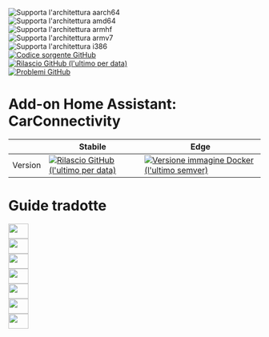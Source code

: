 ![Supporta l'architettura aarch64][aarch64-shield]  
![Supporta l'architettura amd64][amd64-shield]  
![Supporta l'architettura armhf][armhf-shield]  
![Supporta l'architettura armv7][armv7-shield]  
![Supporta l'architettura i386][i386-shield]  
[![Codice sorgente GitHub](https://img.shields.io/badge/Source-GitHub-green)](https://github.com/Pulpyyyy/carconnectivity-addon/)  
[![Rilascio GitHub (l'ultimo per data)](https://img.shields.io/github/v/release/Pulpyyyy/carconnectivity-addon)](https://github.com/Pulpyyyy/carconnectivity-addon/releases/latest)  
[![Problemi GitHub](https://img.shields.io/github/issues/Pulpyyyy/carconnectivity-addon)](https://github.com/Pulpyyyy/carconnectivity-addon/issues)  

[aarch64-shield]: https://img.shields.io/badge/aarch64-yes-green.svg  
[amd64-shield]: https://img.shields.io/badge/amd64-yes-green.svg  
[armhf-shield]: https://img.shields.io/badge/armhf-yes-green.svg  
[armv7-shield]: https://img.shields.io/badge/armv7-yes-green.svg  
[i386-shield]: https://img.shields.io/badge/i386-yes-green.svg  

# Add-on Home Assistant: CarConnectivity  

|         | Stabile                                                                                                                        | Edge                                                                                                                                          |  
| ------- | ------------------------------------------------------------------------------------------------------------------------------ | --------------------------------------------------------------------------------------------------------------------------------------------- |  
| Version | [![Rilascio GitHub (l'ultimo per data)](https://img.shields.io/docker/v/pulpyyyy/carconnectivity-addon-amd64?&sort=date&label=&style=for-the-badge)](https://github.com/pulpyyyy/carconnectivity-addon/releases) | [![Versione immagine Docker (l'ultimo semver)](https://img.shields.io/docker/v/pulpyyyy/carconnectivity-addon-edge-amd64?&sort=date&label=&style=for-the-badge)](https://github.com/Pulpyyyy/carconnectivity-addon/blob/main/carconnectivity-addon-edge/CHANGELOG.md) |  

# Guide tradotte  

<a href="https://github.com/Pulpyyyy/carconnectivity-addon/blob/main/README.French.md"><img src="https://upload.wikimedia.org/wikipedia/commons/thumb/c/c3/Flag_of_France.svg/1280px-Flag_of_France.svg.png" width="40" height="30"></a>  
<a href="https://github.com/Pulpyyyy/carconnectivity-addon/blob/main/README.Italian.md"><img src="https://upload.wikimedia.org/wikipedia/commons/thumb/0/03/Flag_of_Italy.svg/1280px-Flag_of_Italy.svg.png" width="40" height="30"></a>  
<a href="https://github.com/Pulpyyyy/carconnectivity-addon/blob/main/README.German.md"><img src="https://upload.wikimedia.org/wikipedia/commons/thumb/b/ba/Flag_of_Germany.svg/1280px-Flag_of_Germany.svg.png" width="40" height="30"></a>  
<a href="https://github.com/Pulpyyyy/carconnectivity-addon/blob/main/README.Spanish.md"><img src="https://upload.wikimedia.org/wikipedia/commons/thumb/9/9a/Flag_of_Spain.svg/1280px-Flag_of_Spain.svg.png" width="40" height="30"></a>  
<a href="https://github.com/Pulpyyyy/carconnectivity-addon/blob/main/README.Polish.md"><img src="https://upload.wikimedia.org/wikipedia/commons/thumb/1/12/Flag_of_Poland.svg/1280px-Flag_of_Poland.svg.png" width="40" height="30"></a>  
<a href="https://github.com/Pulpyyyy/carconnectivity-addon/blob/main/README.Portuguese.md"><img src="https://upload.wikimedia.org/wikipedia/commons/thumb/5/5c/Flag_of_Portugal.svg/1280px-Flag_of_Portugal.svg.png" width="40" height="30"></a>  
<a href="https://github.com/Pulpyyyy/carconnectivity-addon/blob/main/README.English.md"><img src="https://upload.wikimedia.org/wikipedia/commons/a/a5/Flag_of_the_United_Kingdom_%281-2%29.svg" width="40" height="30"></a>  